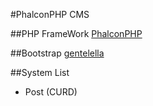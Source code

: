 #PhalconPHP CMS

##PHP FrameWork
[PhalconPHP](https://phalconphp.com/)

##Bootstrap
[gentelella](https://github.com/puikinsh/gentelella)

##System List
- Post (CURD)